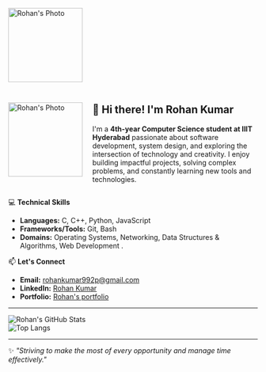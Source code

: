 <p align="left">
  <img src="./profile.JPG" alt="Rohan's Photo" width="150">
</p>

<div style="display: flex; align-items: center;">
  <div style="flex: 0 0 auto; margin-right: 20px;">
    <img src="./profile.JPG" alt="Rohan's Photo" width="150">
  </div>
  <div style="flex: 1 1 auto;">
    <h2>👋 Hi there! I'm Rohan Kumar</h2>
    <p>I'm a <strong>4th-year Computer Science student at IIIT Hyderabad</strong> passionate about software development, system design, and exploring the intersection of technology and creativity. I enjoy building impactful projects, solving complex problems, and constantly learning new tools and technologies.</p>
  </div>
</div>

💻 **Technical Skills**  
- **Languages:** C, C++, Python, JavaScript  
- **Frameworks/Tools:** Git, Bash  
- **Domains:** Operating Systems, Networking, Data Structures & Algorithms, Web Development . 



📫 **Let's Connect**  
- **Email:** [rohankumar992p@gmail.com](mailto:rohankumar992p@gmail.com)  
- **LinkedIn:** [Rohan Kumar](https://www.linkedin.com/in/rohan-kumar-a625632ba/)  
- **Portfolio:** [Rohan's portfolio](https://rohan2023101003.github.io/Portfolio_website/)

---

![Rohan's GitHub Stats](https://github-readme-stats.vercel.app/api?username=rohan2023101003&show_icons=true&theme=radical)  
![Top Langs](https://github-readme-stats.vercel.app/api/top-langs/?username=rohan2023101003&layout=compact&theme=radical)  

---

✨ *"Striving to make the most of every opportunity and manage time effectively."*
